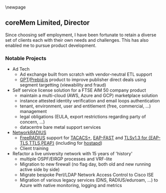 \newpage

## coreMem Limited, Director

Since choosing self employment, I have been fortunate to retain a diverse set of clients each with their own needs and challenges. This has also enabled me to pursue product development.

### Notable Projects

 * Ad Tech
   * Ad exchange built from scratch with vendor-neutral ETL support
   * [GPT](https://developers.google.com/publisher-tag/guides/get-started)/[Prebid.js](https://prebid.org/product-suite/prebid-js/) product to improve publisher direct deals using segment targetting (viewability and fraud)
 * Self service license solution for a FTSE AIM 50 company product
   * maintain a multi-cloud (AWS, Azure and GCP) marketplace solution
   * instance attested identity verification and email loops authentication
   * tenant, environment, user and entitlement (free, commercial, ...) management
   * legal obligations (EULA, export restrictions regarding party of concern, ...)
   * datacentre bare metal support services
 * [NetworkRADIUS](https://networkradius.com/)
   * [FreeRADIUS](https://freeradius.org/) support for [TACACS+](https://github.com/FreeRADIUS/freeradius-server/commit/6a59647304955d984f2edddca1ccb5828d8c25ee), [EAP-FAST](https://github.com/FreeRADIUS/freeradius-server/commit/30a5d9c0f9eb5436ccba1a06dac3dc8c51878ce9) and [TLSv1.3 for {EAP-TLS,TTLS,PEAP}](https://github.com/FreeRADIUS/freeradius-server/pull/3516) (including for [hostapd](https://w1.fi/cgit/hostap/log/?id=0dee287c84e5a8a678f96ed510d19cd2831694d2&qt=range&q=9acf8da223657e3948351cc1bbab355b3d2469ae..0dee287c84e5a8a678f96ed510d19cd2831694d2&showmsg=1))
   * Client training
 * Refactor a live university network with 15 years of 'history'
   * multiple OSPF/EIRGP processes and VRF-lite
   * Migration to new firewall (no flag day, both old and new running active side by side)
   * Migrate bespoke Perl/LDAP Network Access Control to Cisco ISE
   * Migration of various legacy services (DNS, RADIUS/eduroam, ...) to Azure with native monitoring, logging and metrics
